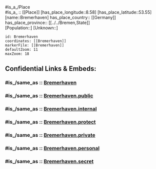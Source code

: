﻿---
confidential: public
isDeleted: false
location:
- 53.55
- 8.58
mapmarker: city
mapzoom:
- 7
- 12
SpocWebEntityId: 29333
tags:
- geo/City
type: City
---

#is_a_/Place  
#is_a_ :: [[Place]] 
[has_place_longitude::8.58] 
[has_place_latitude::53.55] 
[name::Bremerhaven] 
has_place_country:: [[Germany]]  
has_place_province:: [[../../Bremen,State]]  
[Population::] 
[Unknown::] 


```leaflet
id: Bremerhaven
coordinates: [[Bremerhaven]] 
markerFile: [[Bremerhaven]] 
defaultZoom: 11 
maxZoom: 18
```


## Confidential Links & Embeds: 

### #is_/same_as :: [Bremerhaven](Bremerhaven.md) 

### #is_/same_as :: [Bremerhaven.public](/_public/Earth/Continent/Europe/Europe~Central/Germany/Germany~West/State~Bremen/cities~Bremen/Bremerhaven.public.md) 

### #is_/same_as :: [Bremerhaven.internal](/_internal/Earth/Continent/Europe/Europe~Central/Germany/Germany~West/State~Bremen/cities~Bremen/Bremerhaven.internal.md) 

### #is_/same_as :: [Bremerhaven.protect](/_protect/Earth/Continent/Europe/Europe~Central/Germany/Germany~West/State~Bremen/cities~Bremen/Bremerhaven.protect.md) 

### #is_/same_as :: [Bremerhaven.private](/_private/Earth/Continent/Europe/Europe~Central/Germany/Germany~West/State~Bremen/cities~Bremen/Bremerhaven.private.md) 

### #is_/same_as :: [Bremerhaven.personal](/_personal/Earth/Continent/Europe/Europe~Central/Germany/Germany~West/State~Bremen/cities~Bremen/Bremerhaven.personal.md) 

### #is_/same_as :: [Bremerhaven.secret](/_secret/Earth/Continent/Europe/Europe~Central/Germany/Germany~West/State~Bremen/cities~Bremen/Bremerhaven.secret.md)

